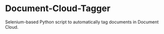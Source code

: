# Document-Cloud-Tagger
Selenium-based Python script to automatically tag documents in Document Cloud.

